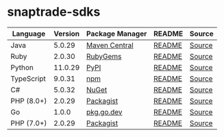 # snaptrade-sdks

|Language|Version|Package Manager|README|Source|
|-|-|-|-|-|
|Java|5.0.29|[Maven Central](https://central.sonatype.com/artifact/com.konfigthis/snaptrade-java-sdk/5.0.29)|[README](https://github.com/passiv/snaptrade-sdks/tree/HEAD/sdks/java#readme)|[Source](https://github.com/passiv/snaptrade-sdks/tree/HEAD/sdks/java)|
|Ruby|2.0.30|[RubyGems](https://rubygems.org/gems/snaptrade/versions/2.0.30)|[README](https://github.com/passiv/snaptrade-sdks/tree/HEAD/sdks/ruby#readme)|[Source](https://github.com/passiv/snaptrade-sdks/tree/HEAD/sdks/ruby)|
|Python|11.0.29|[PyPI](https://pypi.org/project/snaptrade-python-sdk/11.0.29)|[README](https://github.com/passiv/snaptrade-sdks/tree/HEAD/sdks/python#readme)|[Source](https://github.com/passiv/snaptrade-sdks/tree/HEAD/sdks/python)|
|TypeScript|9.0.31|[npm](https://www.npmjs.com/package/snaptrade-typescript-sdk/v/9.0.31)|[README](https://github.com/passiv/snaptrade-sdks/tree/HEAD/sdks/typescript#readme)|[Source](https://github.com/passiv/snaptrade-sdks/tree/HEAD/sdks/typescript)|
|C#|5.0.32|[NuGet](https://nuget.org/packages/SnapTrade.Net/5.0.32)|[README](https://github.com/passiv/snaptrade-sdks/tree/HEAD/sdks/csharp#readme)|[Source](https://github.com/passiv/snaptrade-sdks/tree/HEAD/sdks/csharp)|
|PHP (8.0+)|2.0.29|[Packagist](https://packagist.org/packages/konfig/snaptrade-php-sdk#2.0.29)|[README](https://github.com/passiv/snaptrade-php-sdk/tree/HEAD#readme)|[Source](https://github.com/passiv/snaptrade-php-sdk/tree/HEAD)|
|Go|1.0.0|[pkg.go.dev](https://pkg.go.dev/github.com/passiv/snaptrade-sdks/sdks/go)|[README](https://github.com/passiv/snaptrade-sdks/tree/HEAD/sdks/go#readme)|[Source](https://github.com/passiv/snaptrade-sdks/tree/HEAD/sdks/go)|
|PHP (7.0+)|2.0.29|[Packagist](https://packagist.org/packages/konfig/snaptrade-php-7-sdk#2.0.29)|[README](https://github.com/passiv/snaptrade-php-7-sdk/tree/HEAD#readme)|[Source](https://github.com/passiv/snaptrade-php-7-sdk/tree/HEAD)|